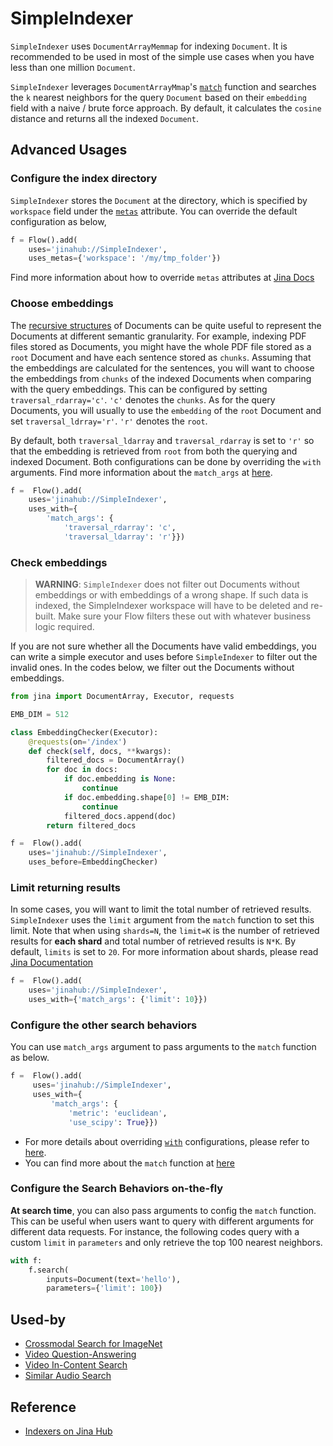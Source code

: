 # SimpleIndexer

`SimpleIndexer` uses `DocumentArrayMemmap` for indexing `Document`. It is recommended to be used in most of the simple use cases when you have less than one million `Document`. 

`SimpleIndexer` leverages `DocumentArrayMmap`'s [`match`](https://docs.jina.ai/api/jina.types.arrays.mixins.match/?module-jina.types.arrays.mixins.match) function and searches the `k` nearest neighbors for the query `Document` based on their `embedding` field with a naive / brute force approach. By default, it calculates the `cosine` distance and returns all the indexed `Document`.


## Advanced Usages

### Configure the index directory

`SimpleIndexer` stores the `Document` at the directory, which is specified by `workspace` field under the [`metas`](https://docs.jina.ai/fundamentals/executor/executor-built-in-features/#meta-attributes) attribute. 
You can override the default configuration as below,

```python
f = Flow().add(
    uses='jinahub://SimpleIndexer',
    uses_metas={'workspace': '/my/tmp_folder'})
```

Find more information about how to override `metas` attributes at [Jina Docs](https://docs.jina.ai/fundamentals/flow/add-exec-to-flow/#override-metas-configuration)


### Choose embeddings
The [recursive structures](https://docs.jina.ai/fundamentals/document/document-api/#recursive-nested-document) of Documents can be quite useful to represent the Documents at different semantic granularity. 
For example, indexing PDF files stored as Documents, 
you might have the whole PDF file stored as a `root` Document and have each sentence stored as `chunks`. Assuming that the embeddings are calculated for the sentences, 
you will want to choose the embeddings from `chunks` of the indexed Documents when comparing with the query embeddings. This can be configured by setting `traversal_rdarray='c'`. `'c'` denotes the `chunks`. 
As for the query Documents, you will usually to use the `embedding` of the `root` Document and set `traversal_ldrray='r'`. `'r'` denotes the `root`. 

By default, both `traversal_ldarray` and `traversal_rdarray` is set to `'r'` so that the embedding is retrieved from `root` from both the querying and indexed Document. Both configurations can be done by overriding the `with` arguments. Find more information about the `match_args` at [here](https://docs.jina.ai/api/jina.types.arrays.mixins.match/?module-jina.types.arrays.mixins.match).

```python
f =  Flow().add(
    uses='jinahub://SimpleIndexer',
    uses_with={
        'match_args': {
            'traversal_rdarray': 'c',
            'traversal_ldarray': 'r'}})
```

### Check embeddings

> **WARNING**: `SimpleIndexer` does not filter out Documents without embeddings or with embeddings of a wrong shape. If such data is indexed, the SimpleIndexer workspace will have to be deleted and re-built. Make sure your Flow filters these out with whatever business logic required.

If you are not sure whether all the Documents have valid embeddings,
you can write a simple executor and uses before `SimpleIndexer` to filter out the invalid ones. In the codes below, we filter out the Documents without embeddings.

```python
from jina import DocumentArray, Executor, requests

EMB_DIM = 512

class EmbeddingChecker(Executor):
    @requests(on='/index')
    def check(self, docs, **kwargs):
        filtered_docs = DocumentArray()
        for doc in docs:
            if doc.embedding is None:
                continue
            if doc.embedding.shape[0] != EMB_DIM:
                continue
            filtered_docs.append(doc)
        return filtered_docs

f =  Flow().add(
    uses='jinahub://SimpleIndexer',
    uses_before=EmbeddingChecker)
```

### Limit returning results  
In some cases, you will want to limit the total number of retrieved results. `SimpleIndexer` uses the `limit` argument 
from the `match` function to set this limit. Note that when using `shards=N`, the `limit=K` is the number of retrieved results for **each shard** and total number of retrieved results is `N*K`. By default, `limits` is set to `20`. For more information about shards, please read [Jina Documentation](https://docs.jina.ai/fundamentals/flow/topology/#partition-data-by-using-shards)

```python
f =  Flow().add(
    uses='jinahub://SimpleIndexer',
    uses_with={'match_args': {'limit': 10}})
```


### Configure the other search behaviors

You can use `match_args` argument to pass arguments to the `match` function as below.

```python
f =  Flow().add(
     uses='jinahub://SimpleIndexer',
     uses_with={
         'match_args': {
             'metric': 'euclidean',
             'use_scipy': True}})
```

- For more details about overriding [`with`](https://docs.jina.ai/fundamentals/executor/executor-built-in-features/#yaml-interface) configurations, please refer to [here](https://docs.jina.ai/fundamentals/flow/add-exec-to-flow/#override-with-configuration).
- You can find more about the `match` function at [here](https://docs.jina.ai/api/jina.types.arrays.mixins.match/?module-jina.types.arrays.mixins.match)



### Configure the Search Behaviors on-the-fly

**At search time**, you can also pass arguments to config the `match` function. This can be useful when users want to query with different arguments for different data requests. For instance, the following codes query with a custom `limit` in `parameters` and only retrieve the top 100 nearest neighbors. 


```python
with f:
    f.search(
        inputs=Document(text='hello'), 
        parameters={'limit': 100})
```


## Used-by

- [Crossmodal Search for ImageNet](https://github.com/jina-ai/example-crossmodal-search)
- [Video Question-Answering](https://github.com/jina-ai/example-video-qa/tree/feat-simple-tutorial)
- [Video In-Content Search](https://github.com/jina-ai/example-video-search/tree/feat-simple-tutorial)
- [Similar Audio Search](https://github.com/jina-ai/example-audio-search)


## Reference
- [Indexers on Jina Hub](https://docs.jina.ai/advanced/experimental/indexers/)